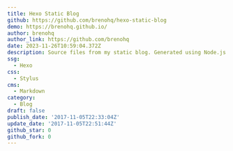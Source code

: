 ```yaml
---
title: Hexo Static Blog
github: https://github.com/brenohq/hexo-static-blog
demo: https://brenohq.github.io/
author: brenohq
author_link: https://github.com/brenohq
date: 2023-11-26T10:59:04.372Z
description: Source files from my static blog. Generated using Node.js & Hexo.
ssg:
  - Hexo
css:
  - Stylus
cms:
  - Markdown
category:
  - Blog
draft: false
publish_date: '2017-11-05T22:33:04Z'
update_date: '2017-11-05T22:51:44Z'
github_star: 0
github_fork: 0
---
```


